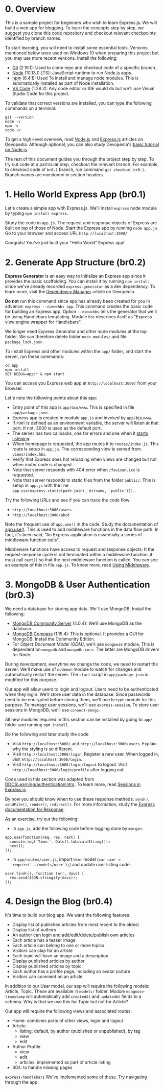 # 0. Overview

This is a sample project for beginners who wish to learn Express.js. We will build a web app for blogging. To learn the concepts step by step, we suggest you clone this code repository and checkout relevant checkpoints identified by branch names.

To start learning, you will need to install some essential tools. Versions mentioned below were used on Windows 10 when preparing this project but you may use more recent versions. Install the following:
* [Git](https://git-scm.com/download) (2.19.1): Used to clone repo and checkout code of a specific branch.
* [Node](https://nodejs.org/) (10.13.0 LTS): JavaScript runtime to run Node.js apps.
* [npm](https://www.npmjs.com/get-npm) (6.4.1): Used To install and manage node modules. This is automatically installed as part of Node installation.
* [VS Code](https://code.visualstudio.com/) (1.28.2): Any code editor or IDE would do but we'll use Visual Studio Code for this project. 

To validate that correct versions are installed, you can type the following commands on a terminal:
```
git --version
node -v
npm -v
code -v
```

To get a high-level overview, read [Node.js](https://devopedia.org/node-js) and [Express.js](https://devopedia.org/express-js) articles on Devopedia. Although optional, you can also study Devopedia's [basic tutorial on Node.js](https://github.com/DevopediaOrg/nodejs-basic).

The rest of this document guides you through the project step by step. To try out code at a particular step, checkout the relevant branch. For example, to checkout code of `br0.1` branch, run command `git checkout br0.1`. Branch names are mentioned in section headers.


# 1. Hello World Express App (br0.1)

Let's create a simple app with Express.js. We'll install `express` node module by typing `npm install express`.

Study the code in `app.js`. The request and response objects of Express are built on top of those of Node. Start the Express app by running `node app.js`. Go to your browser and access URL `http://localhost:3000/`

Congrats! You've just built your "Hello World" Express app!


# 2. Generate App Structure (br0.2)

**Express Generator** is an easy way to initialize an Express app since it provides the basic scaffolding. You can install it by running `npm install` since we've already recorded `express-generator` as a dev dependency. To learn more, visit the [Dependency Manager](https://devopedia.org/dependency-manager) article on Devopedia.

**Do not** run this command since app has already been created for you in advance: `express --view=hbs app`. This command creates the basic code for building an Express app. Option `--view=hbs` tells the generator that we'll be using Handlebars templating. Module `hbs` describes itself as "Express view engine wrapper for Handlebars".

We longer need Express Generator and other node modules at the top folder. We can therefore delete folder `node_modules/` and file `package_lock.json`.

To install Express and other modules within the `app/` folder, and start the server, run these commands:
```
cd app
npm install
SET DEBUG=app:* & npm start
```

You can access you Express web app at `http://localhost:3000/` from your browser.

Let's note the following points about this app:
* Entry point of this app is `app/bin/www`. This is specified in file `app/package.json`.
* Express app is created in module `app.js` and invoked by `app/bin/www`.
* If `PORT` is defined as an environment variable, the server will listen at that port. If not, 3000 is used as the default port.
* The server has two callbacks, one for errors and one when it [starts listening](https://nodejs.org/api/net.html#net_server_listen).
* When homepage is requested, the app routes it to `routes/index.js`. This route is setup in `app.js`. The corresponding view is served from `views/index.hbs`.
* Verify that Express does hot reloading when views are changed but not when router code is changed.
* Note that server responds with 404 error when `/favicon.ico` is requested.
* Note that server responds to static files from the folder `public/`. This is setup in `app.js` with the line `app.use(express.static(path.join(__dirname, 'public')));`.

Try the following URLs and see if you can trace the code flow:
* `http://localhost:3000/users`
* `http://localhost:3000/abcd`

Note the frequent use of `app.use()` in the code. Study the documentation of [app.use()](https://expressjs.com/en/4x/api.html#app.use). This is used to add middleware functions in the data flow path. In fact, it's been said, "An Express application is essentially a series of middleware function calls".

Middleware functions have access to request and response objects. It the request-response cycle is not terminated within a middleware function, it must call `next()` so that the next middleware function is called. You can see an example of this in file `app.js`. To know more, read [Using Middleware](http://expressjs.com/en/guide/using-middleware.html).


# 3. MongoDB & User Authentication (br0.3)

We need a database for storing app data. We'll use MongoDB. Install the following:
* [MongoDB Community Server](https://www.mongodb.com/download-center/community) (4.0.4): We'll use MongoDB as the database.
* [MongoDB Compass](https://www.mongodb.com/download-center/compass) (1.15.4): This is optional. It provides a GUI for MongoDB. Install the Community Edition.
* For _Object Document Model (ODM)_, we'll use `mongoose` module. This is dependent on `mongodb` and `mongodb-core`. The latter are MongoDB drivers for Node.

During development, everytime we change the code, we need to restart the server. We'll make use of `nodemon` module to watch for changes and automatically restart the server. The `start` script in `app/package.json` is modified for this purpose.

Our app will allow users to login and logout. Users need to be authenticated when they login. We'll store user data in the database. Since passwords need to be encrypted before storing them, we'll use `bcrypt` module for this purpose. To manage user sessions, we'll use `express-session`. To store user sessions in MongoDB, we'll use `connect-mongo`.

All new modules required in this section can be installed by going to `app/` folder and running `npm install`.

Do the following and later study the code:
* Visit `http://localhost:3000/` and `http://localhost:3000/users`. Explain why the styling is so different.
* Visit `http://localhost:3000/login`. Register a new user. When logged in, visit `http://localhost:3000/login`.
* Visit `http://localhost:3000/login/logout` to logout. Visit `http://localhost:3000/login/profile` after logging out.

Code used in this section was adapted from [DDCSLearning/authenticationIntro](https://github.com/DDCSLearning/authenticationIntro). To learn more, read [Sessions in Express.js](http://expressjs-book.com/index.html%3Fp=128.html).

By now you should know when to use these response methods: `send()`, `sendFile()`, `render()`, `redirect()`. For more information, study the [Express documentation for Response](https://expressjs.com/en/4x/api.html#res).

As an exercise, try out the following:
* In `app.js`, add the following code before logging done by `morgan`:
```
app.use(function(req, res, next) {
  console.log('Time:', Date().toLocaleString());
  next();
});
```
* In `app/routes/user.js`, import `User` model (`var user = require('../models/user');`) and update user listing code:
```
user.find({}, function (err, docs) {
  res.send(JSON.stringify(docs));
});
```


# 4. Design the Blog (br0.4)

It's time to build our blog app. We want the following features:
* Display list of published articles from most recent to the oldest
* Display list of authors
* An author can login and add/edit/delete/publish own articles
* Each article has a teaser image
* Each article can belong to one or more topics
* Visitors can clap for an article
* Each topic will have an image and a description
* Display published articles by author
* Display published articles by topic
* Each author has a profile page, including an avatar picture
* Visitors can comment on an article

In addition to our User model, our app will require the following models: Article, Topic. These are available in `models/` folder. Module `mongoose-timestamp` will automatically add `createdAt` and `updatedAt` fields to a schema. Why is that we use this for Topic but not for Article?

Our app will require the following views and associated routes:
* Home: combines parts of other views, login and logout
* Article:
    * listing: default, by author (published or unpublished), by tag
    * view
    * edit
* Author Profile:
    * view
    * edit
    * articles: implemented as part of article listing
* 404: to handle missing pages

`express-handlebars`
We've implemented some of these. Try navigating through the app. 